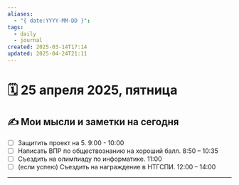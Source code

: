 ```yaml
---
aliases:
  - "{ date:YYYY-MM-DD }": 
tags:
  - daily
  - journal
created: 2025-03-14T17:14
updated: 2025-04-24T21:11
---
```


# 🗓️ 25 апреля 2025, пятница

## ✍️ Мои мысли и заметки на сегодня

- [ ] Защитить проект на 5. 9:00 - 10:00
- [ ] Написать ВПР по обществознанию на хороший балл. 8:50 – 10:35
- [ ] Съездить на олимпиаду по информатике. 11:00
- [ ] (если успею) Съездить на награждение в НТГСПИ. 12:00 – 14:00

---

